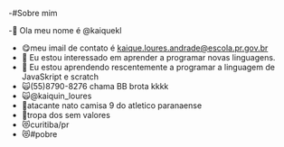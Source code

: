 -#Sobre mim

-👋 Ola meu nome é @kaiquekl
-	:yum:meu imail de contato é kaique.loures.andrade@escola.pr.gov.br
- 🌱 Eu estou interessado em aprender a programar novas linguagens.
- 💞️ Eu estou aprendendo rescentemente a programar a linguagem de JavaSkript e scratch
- :scream_cat:(55)8790-8276 chama BB brota kkkk
- :scream_cat:@kaiquin_loures
- :hot_face:atacante nato camisa 9 do atletico paranaense 
- :hot_face:tropa dos sem valores
- :heart_eyes_cat:curitiba/pr
- :heart_eyes_cat:#pobre
